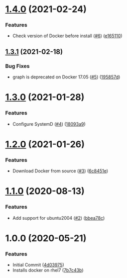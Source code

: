 # [1.4.0](https://github.com/mongodb-ansible-roles/ansible-role-docker/compare/v1.3.1...v1.4.0) (2021-02-24)


### Features

* Check version of Docker before install ([#6](https://github.com/mongodb-ansible-roles/ansible-role-docker/issues/6)) ([e165110](https://github.com/mongodb-ansible-roles/ansible-role-docker/commit/e165110601fbeace1de1aa0e7ce12115ad4c551e))

## [1.3.1](https://github.com/mongodb-ansible-roles/ansible-role-docker/compare/v1.3.0...v1.3.1) (2021-02-18)


### Bug Fixes

* graph is deprecated on Docker 17.05 ([#5](https://github.com/mongodb-ansible-roles/ansible-role-docker/issues/5)) ([195857d](https://github.com/mongodb-ansible-roles/ansible-role-docker/commit/195857da46ef6bd2c7b27ab158c70b53f99b83b6))

# [1.3.0](https://github.com/mongodb-ansible-roles/ansible-role-docker/compare/v1.2.0...v1.3.0) (2021-01-28)


### Features

* Configure SystemD ([#4](https://github.com/mongodb-ansible-roles/ansible-role-docker/issues/4)) ([18093a9](https://github.com/mongodb-ansible-roles/ansible-role-docker/commit/18093a9f42fee285d906f88823f663c22c271929))

# [1.2.0](https://github.com/mongodb-ansible-roles/ansible-role-docker/compare/v1.1.0...v1.2.0) (2021-01-26)


### Features

* Download Docker from source ([#3](https://github.com/mongodb-ansible-roles/ansible-role-docker/issues/3)) ([6c8451e](https://github.com/mongodb-ansible-roles/ansible-role-docker/commit/6c8451e68b6787462e9a4e6d372ce7251674fda9))

# [1.1.0](https://github.com/mongodb-ansible-roles/ansible-role-docker/compare/v1.0.0...v1.1.0) (2020-08-13)


### Features

* Add support for ubuntu2004 ([#2](https://github.com/mongodb-ansible-roles/ansible-role-docker/issues/2)) ([bbea78c](https://github.com/mongodb-ansible-roles/ansible-role-docker/commit/bbea78cf186adf4ee55a0629307dd1a9849ba4c0))

# 1.0.0 (2020-05-21)


### Features

* Initial Commit ([4d03975](https://github.com/mongodb-ansible-roles/ansible-role-docker/commit/4d03975b4c57e5a0bd5dbdef8ed14075d0d9176c))
* Installs docker on rhel7 ([7b7c43b](https://github.com/mongodb-ansible-roles/ansible-role-docker/commit/7b7c43b86945251cf0b64812c577da74a04b4215))

